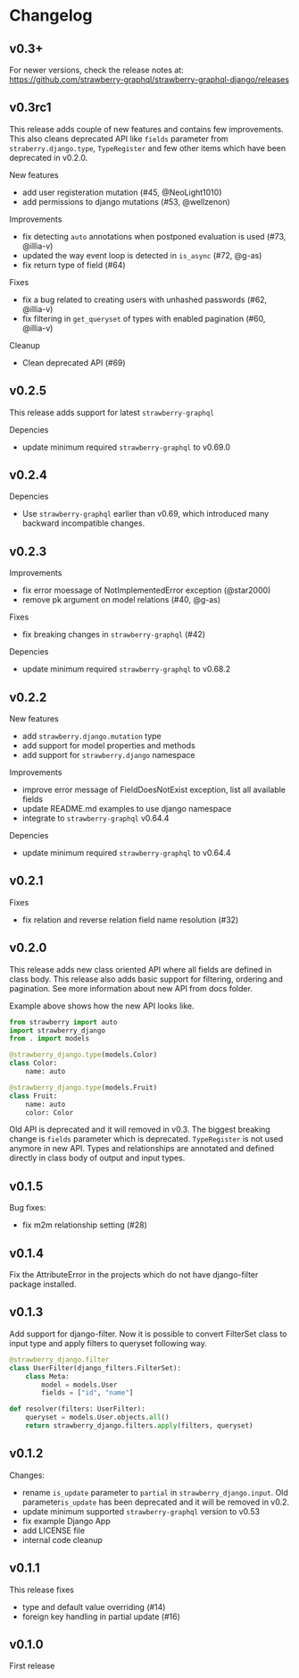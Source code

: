 # Changelog

## v0.3+

For newer versions, check the release notes at: https://github.com/strawberry-graphql/strawberry-graphql-django/releases

## v0.3rc1

This release adds couple of new features and contains few improvements. This also cleans deprecated API like `fields` parameter from `straberry.django.type`, `TypeRegister` and few other items which have been deprecated in v0.2.0.

New features
* add user registeration mutation (#45, @NeoLight1010)
* add permissions to django mutations (#53, @wellzenon)

Improvements
* fix detecting `auto` annotations when postponed evaluation is used (#73, @illia-v)
* updated the way event loop is detected in `is_async` (#72, @g-as)
* fix return type of field (#64)

Fixes
* fix a bug related to creating users with unhashed passwords (#62, @illia-v)
* fix filtering in `get_queryset` of types with enabled pagination (#60, @illia-v)

Cleanup
* Clean deprecated API (#69)


## v0.2.5

This release adds support for latest `strawberry-graphql`

Depencies
* update minimum required `strawberry-graphql` to v0.69.0


## v0.2.4

Depencies
* Use `strawberry-graphql` earlier than v0.69, which introduced many backward incompatible changes.


## v0.2.3

Improvements
* fix error moessage of NotImplementedError exception (@star2000)
* remove pk argument on model relations (#40, @g-as)

Fixes
* fix breaking changes in `strawberry-graphql` (#42)

Depencies
* update minimum required `strawberry-graphql` to v0.68.2


## v0.2.2

New features
* add `strawberry.django.mutation` type
* add support for model properties and methods
* add support for `strawberry.django` namespace

Improvements
* improve error message of FieldDoesNotExist exception, list all available fields
* update README.md examples to use django namespace
* integrate to `strawberry-graphql` v0.64.4

Depencies
* update minimum required `strawberry-graphql` to v0.64.4


## v0.2.1

Fixes
* fix relation and reverse relation field name resolution (#32)


## v0.2.0

This release adds new class oriented API where all fields are defined in class body. This release also adds basic support for filtering, ordering and pagination. See more information about new API from docs folder.

Example above shows how the new API looks like.

```python
from strawberry import auto
import strawberry_django
from . import models

@strawberry_django.type(models.Color)
class Color:
    name: auto

@strawberry_django.type(models.Fruit)
class Fruit:
    name: auto
    color: Color
```

Old API is deprecated and it will removed in v0.3. The biggest breaking change is `fields` parameter which is deprecated. `TypeRegister` is not used anymore in new API. Types and relationships are annotated and defined directly in class body of output and input types.


## v0.1.5

Bug fixes:
* fix m2m relationship setting (#28)


## v0.1.4

Fix the AttributeError in the projects which do not have django-filter package installed.


## v0.1.3

Add support for django-filter. Now it is possible to convert FilterSet class to input type and apply filters to queryset following way.

```python
@strawberry_django.filter
class UserFilter(django_filters.FilterSet):
    class Meta:
        model = models.User
        fields = ["id", "name"]

def resolver(filters: UserFilter):
    queryset = models.User.objects.all()
    return strawberry_django.filters.apply(filters, queryset)
```

## v0.1.2

Changes:
* rename `is_update` parameter to `partial` in `strawberry_django.input`. Old parameter`is_update` has been deprecated and it will be removed in v0.2.
* update minimum supported `strawberry-graphql` version to v0.53
* fix example Django App
* add LICENSE file
* internal code cleanup

## v0.1.1

This release fixes
* type and default value overriding (#14)
* foreign key handling in partial update (#16)

## v0.1.0

First release
